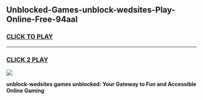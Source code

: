 
## Unblocked-Games-unblock-wedsites-Play-Online-Free-94aal
<h3>
<a href="https://premium76.site?title=unblock-wedsites&ref=26A">CLICK TO PLAY</a></h3>
<hr>

<h3>
<a href="https://premium76.site?title=unblock-wedsites&ref=26A">CLICK 2 PLAY</a>
  
</h3>

<a href="https://premium76.site?title=unblock-wedsites&ref=26A"><img src="https://clearcache.store/games.png"></a>


**unblock-wedsites games unblocked: Your Gateway to Fun and Accessible Online Gaming**
